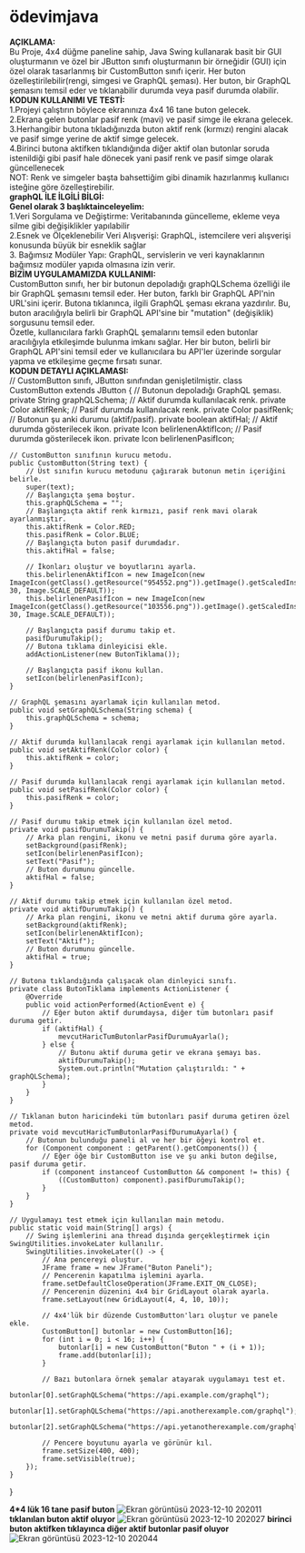 # ödevimjava
**AÇIKLAMA:** <br>
Bu Proje, 4x4 düğme paneline sahip, Java Swing kullanarak basit bir GUI oluşturmanın ve özel bir JButton sınıfı oluşturmanın bir örneğidir (GUI) için özel olarak tasarlanmış bir CustomButton sınıfı içerir. Her buton özelleştirilebilir(rengi, simgesi ve GraphQL şeması). Her buton, bir GraphQL şemasını temsil eder ve tıklanabilir durumda veya pasif durumda olabilir. <br>
**KODUN KULLANIMI VE TESTİ:** <br>
1.Projeyi çalıştırın böylece ekranınıza 4x4 16 tane buton gelecek.<br>
2.Ekrana gelen butonlar pasif renk (mavi) ve pasif simge ile ekrana gelecek. <br>
3.Herhangibir butona tıkladığınızda buton aktif renk (kırmızı) rengini alacak ve pasif simge yerine de aktif simge gelecek.<br>
4.Birinci butona aktifken tıklandığında diğer aktif olan butonlar soruda istenildiği gibi pasif hale dönecek yani pasif renk ve pasif simge olarak güncellenecek<br>
NOT: Renk ve simgeler başta bahsettiğim gibi dinamik hazırlanmış kullanıcı isteğine göre özelleştirebilir.<br>
**graphQL İLE İLGİLİ BİLGİ:** <br>
**Genel olarak 3 başlıktainceleyelim:** <br>
1.Veri Sorgulama ve Değiştirme: Veritabanında güncelleme, ekleme veya silme gibi değişiklikler yapılabilir<br>
2.Esnek ve Ölçeklenebilir Veri Alışverişi: GraphQL, istemcilere veri alışverişi konusunda büyük bir esneklik sağlar<br>
3. Bağımsız Modüler Yapı: GraphQL, servislerin ve veri kaynaklarının bağımsız modüler yapıda olmasına izin verir. <br>
**BİZİM UYGULAMAMIZDA KULLANIMI:** <br>
CustomButton sınıfı, her bir butonun depoladığı graphQLSchema özelliği ile bir GraphQL şemasını temsil eder. Her buton, farklı bir GraphQL API'nin URL'sini içerir. Butona tıklanınca, ilgili GraphQL şeması ekrana yazdırılır. Bu, buton aracılığıyla belirli bir GraphQL API'sine bir "mutation" (değişiklik) sorgusunu temsil eder. <br>
Özetle, kullanıcılara farklı GraphQL şemalarını temsil eden butonlar aracılığıyla etkileşimde bulunma imkanı sağlar. Her bir buton, belirli bir GraphQL API'sini temsil eder ve kullanıcılara bu API'ler üzerinde sorgular yapma ve etkileşime geçme fırsatı sunar.<br>
**KODUN DETAYLI AÇIKLAMASI:** <br>
// CustomButton sınıfı, JButton sınıfından genişletilmiştir.
class CustomButton extends JButton {
    // Butonun depoladığı GraphQL şeması.
    private String graphQLSchema;
    // Aktif durumda kullanılacak renk.
    private Color aktifRenk;
    // Pasif durumda kullanılacak renk.
    private Color pasifRenk;
    // Butonun şu anki durumu (aktif/pasif).
    private boolean aktifHal;
    // Aktif durumda gösterilecek ikon.
    private Icon belirlenenAktifIcon;
    // Pasif durumda gösterilecek ikon.
    private Icon belirlenenPasifIcon;

    // CustomButton sınıfının kurucu metodu.
    public CustomButton(String text) {
        // Üst sınıfın kurucu metodunu çağırarak butonun metin içeriğini belirle.
        super(text);
        // Başlangıçta şema boştur.
        this.graphQLSchema = "";
        // Başlangıçta aktif renk kırmızı, pasif renk mavi olarak ayarlanmıştır.
        this.aktifRenk = Color.RED;
        this.pasifRenk = Color.BLUE;
        // Başlangıçta buton pasif durumdadır.
        this.aktifHal = false;

        // İkonları oluştur ve boyutlarını ayarla.
        this.belirlenenAktifIcon = new ImageIcon(new ImageIcon(getClass().getResource("954552.png")).getImage().getScaledInstance(30, 30, Image.SCALE_DEFAULT));
        this.belirlenenPasifIcon = new ImageIcon(new ImageIcon(getClass().getResource("103556.png")).getImage().getScaledInstance(30, 30, Image.SCALE_DEFAULT));

        // Başlangıçta pasif durumu takip et.
        pasifDurumuTakip();
        // Butona tıklama dinleyicisi ekle.
        addActionListener(new ButonTiklama());

        // Başlangıçta pasif ikonu kullan.
        setIcon(belirlenenPasifIcon);
    }

    // GraphQL şemasını ayarlamak için kullanılan metod.
    public void setGraphQLSchema(String schema) {
        this.graphQLSchema = schema;
    }

    // Aktif durumda kullanılacak rengi ayarlamak için kullanılan metod.
    public void setAktifRenk(Color color) {
        this.aktifRenk = color;
    }

    // Pasif durumda kullanılacak rengi ayarlamak için kullanılan metod.
    public void setPasifRenk(Color color) {
        this.pasifRenk = color;
    }

    // Pasif durumu takip etmek için kullanılan özel metod.
    private void pasifDurumuTakip() {
        // Arka plan rengini, ikonu ve metni pasif duruma göre ayarla.
        setBackground(pasifRenk);
        setIcon(belirlenenPasifIcon);
        setText("Pasif");
        // Buton durumunu güncelle.
        aktifHal = false;
    }

    // Aktif durumu takip etmek için kullanılan özel metod.
    private void aktifDurumuTakip() {
        // Arka plan rengini, ikonu ve metni aktif duruma göre ayarla.
        setBackground(aktifRenk);
        setIcon(belirlenenAktifIcon);
        setText("Aktif");
        // Buton durumunu güncelle.
        aktifHal = true;
    }

    // Butona tıklandığında çalışacak olan dinleyici sınıfı.
    private class ButonTiklama implements ActionListener {
        @Override
        public void actionPerformed(ActionEvent e) {
            // Eğer buton aktif durumdaysa, diğer tüm butonları pasif duruma getir.
            if (aktifHal) {
                mevcutHaricTumButonlarPasifDurumuAyarla();
            } else {
                // Butonu aktif duruma getir ve ekrana şemayı bas.
                aktifDurumuTakip();
                System.out.println("Mutation çalıştırıldı: " + graphQLSchema);
            }
        }
    }

    // Tıklanan buton haricindeki tüm butonları pasif duruma getiren özel metod.
    private void mevcutHaricTumButonlarPasifDurumuAyarla() {
        // Butonun bulunduğu paneli al ve her bir öğeyi kontrol et.
        for (Component component : getParent().getComponents()) {
            // Eğer öğe bir CustomButton ise ve şu anki buton değilse, pasif duruma getir.
            if (component instanceof CustomButton && component != this) {
                ((CustomButton) component).pasifDurumuTakip();
            }
        }
    }

    // Uygulamayı test etmek için kullanılan main metodu.
    public static void main(String[] args) {
        // Swing işlemlerini ana thread dışında gerçekleştirmek için SwingUtilities.invokeLater kullanılır.
        SwingUtilities.invokeLater(() -> {
            // Ana pencereyi oluştur.
            JFrame frame = new JFrame("Buton Paneli");
            // Pencerenin kapatılma işlemini ayarla.
            frame.setDefaultCloseOperation(JFrame.EXIT_ON_CLOSE);
            // Pencerenin düzenini 4x4 bir GridLayout olarak ayarla.
            frame.setLayout(new GridLayout(4, 4, 10, 10));

            // 4x4'lük bir düzende CustomButton'ları oluştur ve panele ekle.
            CustomButton[] butonlar = new CustomButton[16];
            for (int i = 0; i < 16; i++) {
                butonlar[i] = new CustomButton("Buton " + (i + 1));
                frame.add(butonlar[i]);
            }

            // Bazı butonlara örnek şemalar atayarak uygulamayı test et.
            butonlar[0].setGraphQLSchema("https://api.example.com/graphql");
            butonlar[1].setGraphQLSchema("https://api.anotherexample.com/graphql");
            butonlar[2].setGraphQLSchema("https://api.yetanotherexample.com/graphql");

            // Pencere boyutunu ayarla ve görünür kıl.
            frame.setSize(400, 400);
            frame.setVisible(true);
        });
    }
}

**4*4 lük 16 tane pasif buton**
![Ekran görüntüsü 2023-12-10 202011](https://github.com/1220505072/-devimjava/assets/127992796/f45d48b8-acaf-4409-b8b4-79f19cf36472)
**tıklanılan buton aktif oluyor**
![Ekran görüntüsü 2023-12-10 202027](https://github.com/1220505072/-devimjava/assets/127992796/0b4c016f-1c6f-440b-8dfe-8fdd6a27f77d)
**birinci buton aktifken tıklayınca diğer aktif butonlar pasif oluyor**
![Ekran görüntüsü 2023-12-10 202044](https://github.com/1220505072/-devimjava/assets/127992796/b95209f2-cced-45ad-beb7-13f89575f762)


